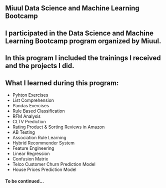 ## Miuul Data Science and Machine Learning Bootcamp
## I participated in the Data Science and Machine Learning Bootcamp program organized by Miuul. 
## In this program I included the trainings I received and the projects I did.

## What I learned during this program:
- Pyhton Exercises
- List Comprehension
- Pandas Exercises
- Rule Based Classification
- RFM Analysis
- CLTV Prediction
- Rating Product & Sorting Reviews in Amazon
- AB Testing
- Association Rule Learning
- Hybrid Recommender System
- Feature Engineering
- Linear Regression
- Confusion Matrix
- Telco Customer Churn Prediction Model
- House Prices Prediction Model

#### To be continued...
